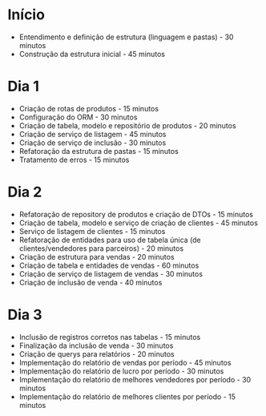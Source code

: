 # Início
- Entendimento e definição de estrutura (linguagem e pastas) - 30 minutos
- Construção da estrutura inicial - 45 minutos

# Dia 1
- Criação de rotas de produtos - 15 minutos
- Configuração do ORM - 30 minutos
- Criação de tabela, modelo e repositório de produtos - 20 minutos
- Criação de serviço de listagem - 45 minutos
- Criação de serviço de inclusão - 30 minutos
- Refatoração da estrutura de pastas - 15 minutos
- Tratamento de erros - 15 minutos

# Dia 2
- Refatoração de repository de produtos e criação de DTOs - 15 minutos
- Criação de tabela, modelo e serviço de criação de clientes - 45 minutos
- Serviço de listagem de clientes - 15 minutos
- Refatoração de entidades para uso de tabela única (de clientes/vendedores para parceiros) - 20 minutos
- Criação de estrutura para vendas - 20 minutos
- Criação de tabela e entidades de vendas - 60 minutos
- Criação de serviço de listagem de vendas - 30 minutos
- Criação de inclusão de venda - 40 minutos

# Dia 3
- Inclusão de registros corretos nas tabelas - 15 minutos
- Finalização da inclusão de venda - 30 minutos
- Criação de querys para relatórios - 20 minutos
- Implementação do relatório de vendas por período - 45 minutos
- Implementação do relatório de lucro por período - 30 minutos
- Implementação do relatório de melhores vendedores por período - 30 minutos
- Implementação do relatório de melhores clientes por período - 15 minutos

